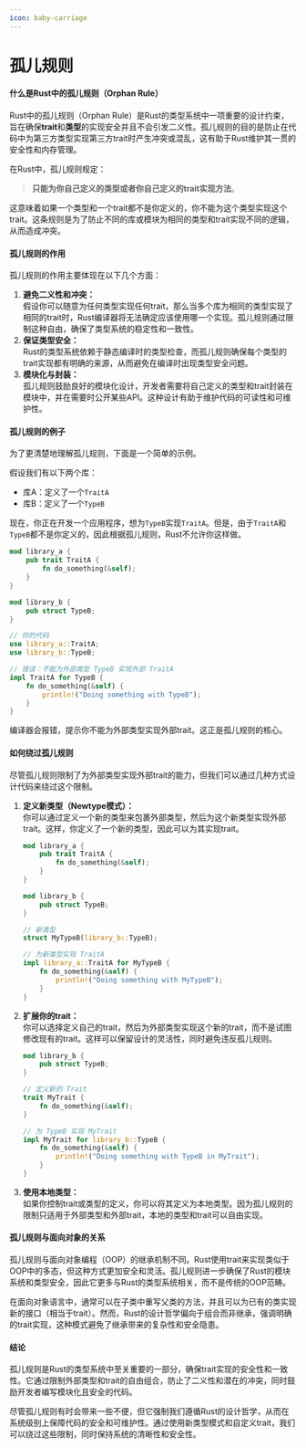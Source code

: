 ```yaml
---
icon: baby-carriage
---
```


# 孤儿规则

#### 什么是Rust中的孤儿规则（Orphan Rule）

Rust中的孤儿规则（Orphan Rule）是Rust的类型系统中一项重要的设计约束，旨在确保**trait**和**类型**的实现安全并且不会引发二义性。孤儿规则的目的是防止在代码中为第三方类型实现第三方trait时产生冲突或混乱，这有助于Rust维护其一贯的安全性和内存管理。

在Rust中，孤儿规则规定：

> **只能为你自己定义的类型或者你自己定义的trait实现方法**。

这意味着如果一个类型和一个trait都不是你定义的，你不能为这个类型实现这个trait。这条规则是为了防止不同的库或模块为相同的类型和trait实现不同的逻辑，从而造成冲突。

#### 孤儿规则的作用

孤儿规则的作用主要体现在以下几个方面：

1. **避免二义性和冲突：**\
   假设你可以随意为任何类型实现任何trait，那么当多个库为相同的类型实现了相同的trait时，Rust编译器将无法确定应该使用哪一个实现。孤儿规则通过限制这种自由，确保了类型系统的稳定性和一致性。
2. **保证类型安全：**\
   Rust的类型系统依赖于静态编译时的类型检查，而孤儿规则确保每个类型的trait实现都有明确的来源，从而避免在编译时出现类型安全问题。
3. **模块化与封装：**\
   孤儿规则鼓励良好的模块化设计，开发者需要将自己定义的类型和trait封装在模块中，并在需要时公开某些API。这种设计有助于维护代码的可读性和可维护性。

#### 孤儿规则的例子

为了更清楚地理解孤儿规则，下面是一个简单的示例。

假设我们有以下两个库：

* 库A：定义了一个`TraitA`
* 库B：定义了一个`TypeB`

现在，你正在开发一个应用程序，想为`TypeB`实现`TraitA`。但是，由于`TraitA`和`TypeB`都不是你定义的，因此根据孤儿规则，Rust不允许你这样做。

```rust
mod library_a {
    pub trait TraitA {
        fn do_something(&self);
    }
}

mod library_b {
    pub struct TypeB;
}

// 你的代码
use library_a::TraitA;
use library_b::TypeB;

// 错误：不能为外部类型 TypeB 实现外部 TraitA
impl TraitA for TypeB {
    fn do_something(&self) {
        println!("Doing something with TypeB");
    }
}
```

编译器会报错，提示你不能为外部类型实现外部trait。这正是孤儿规则的核心。

#### 如何绕过孤儿规则

尽管孤儿规则限制了为外部类型实现外部trait的能力，但我们可以通过几种方式设计代码来绕过这个限制。

1.  **定义新类型（Newtype模式）：**\
    你可以通过定义一个新的类型来包裹外部类型，然后为这个新类型实现外部trait。这样，你定义了一个新的类型，因此可以为其实现trait。

    ```rust
    mod library_a {
        pub trait TraitA {
            fn do_something(&self);
        }
    }

    mod library_b {
        pub struct TypeB;
    }

    // 新类型
    struct MyTypeB(library_b::TypeB);

    // 为新类型实现 TraitA
    impl library_a::TraitA for MyTypeB {
        fn do_something(&self) {
            println!("Doing something with MyTypeB");
        }
    }
    ```
2.  **扩展你的trait：**\
    你可以选择定义自己的trait，然后为外部类型实现这个新的trait，而不是试图修改现有的trait。这样可以保留设计的灵活性，同时避免违反孤儿规则。

    ```rust
    mod library_b {
        pub struct TypeB;
    }

    // 定义新的 Trait
    trait MyTrait {
        fn do_something(&self);
    }

    // 为 TypeB 实现 MyTrait
    impl MyTrait for library_b::TypeB {
        fn do_something(&self) {
            println!("Doing something with TypeB in MyTrait");
        }
    }
    ```
3. **使用本地类型：**\
   如果你控制trait或类型的定义，你可以将其定义为本地类型。因为孤儿规则的限制只适用于外部类型和外部trait，本地的类型和trait可以自由实现。

#### 孤儿规则与面向对象的关系

孤儿规则与面向对象编程（OOP）的继承机制不同。Rust使用trait来实现类似于OOP中的多态，但这种方式更加安全和灵活。孤儿规则进一步确保了Rust的模块系统和类型安全，因此它更多与Rust的类型系统相关，而不是传统的OOP范畴。

在面向对象语言中，通常可以在子类中重写父类的方法，并且可以为已有的类实现新的接口（相当于trait）。然而，Rust的设计哲学偏向于组合而非继承，强调明确的trait实现，这种模式避免了继承带来的复杂性和安全隐患。

#### 结论

孤儿规则是Rust的类型系统中至关重要的一部分，确保trait实现的安全性和一致性。它通过限制外部类型和trait的自由组合，防止了二义性和潜在的冲突，同时鼓励开发者编写模块化且安全的代码。

尽管孤儿规则有时会带来一些不便，但它强制我们遵循Rust的设计哲学，从而在系统级别上保障代码的安全和可维护性。通过使用新类型模式和自定义trait，我们可以绕过这些限制，同时保持系统的清晰性和安全性。
